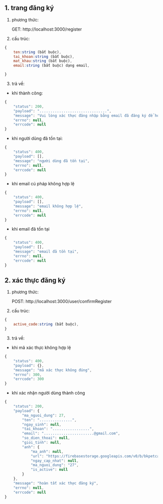 ## 1. trang đăng ký

1. phương thức:

   GET: http://localhost:3000/register

2. cấu trúc:

```javascript
{
    ten:string (bắt buộc),
    tai_khoan:string (bắt buộc),
    mat_khau:string (bắt buộc),
    email:string (bắt buộc) dạng email,

}
```

3. trả về:

- khi thành công:

```javascript
{
    "status": 200,
    "payload": "...............................",
    "message": "Vui lòng xác thực đăng nhập bằng email đã đăng ký để hoàn tất",
    "errno": null,
    "errcode": null
}
```

- khi người dũng đã tồn tại:

```javascript
{
    "status": 400,
    "payload": [],
    "message": "người dùng đã tồn tại",
    "errno": null,
    "errcode": null
}
```

- khi email cú pháp không hợp lệ

```javascript
{
    "status": 400,
    "payload": [],
    "message": "email không hợp lệ",
    "errno": null,
    "errcode": null
}
```

- khi email đã tồn tại

```javascript
{
    "status": 400,
    "payload": [],
    "message": "email đã tồn tại",
    "errno": null,
    "errcode": null
}
```

## 2. xác thực đăng ký

1. phương thức:

   POST: http://localhost:3000/user/confirmRegister

2. cấu trúc:

```javascript
{
    active_code:string (bắt buộc),
}
```

3. trả về:

- khi mã xác thực không hợp lệ

```javascript
{
    "status": 400,
    "payload": {},
    "message": "mã xác thực không đúng",
    "errno": 300,
    "errcode": 300
}
```

- khi xác nhận người dùng thành công

```javascript
{
    "status": 200,
    "payload": {
        "ma_nguoi_dung": 27,
        "ten": "...............",
        "ngay_sinh": null,
        "tai_khoan": ".................",
        "email": ".......................@gmail.com",
        "so_dien_thoai": null,
        "gioi_tinh": null,
        "anh": {
            "ma_anh": null,
            "url": "https://firebasestorage.googleapis.com/v0/b/bkpetcare-e130a.appspot.com/o/images%2FUser-avatar.svg.png?alt=media&token=8fc5e517-78a1-4f12-84fa-2f18245f1dc9",
            "ngay_cap_nhat": null,
            "ma_nguoi_dung": "27",
            "is_active": null
        }
    },
    "message": "hoàn tất xác thực đăng ký",
    "errno": null,
    "errcode": null
}
```
